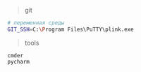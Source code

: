 > git
```bash
# переменная среды
GIT_SSH=C:\Program Files\PuTTY\plink.exe
```
> tools
```
cmder
pycharm
```
